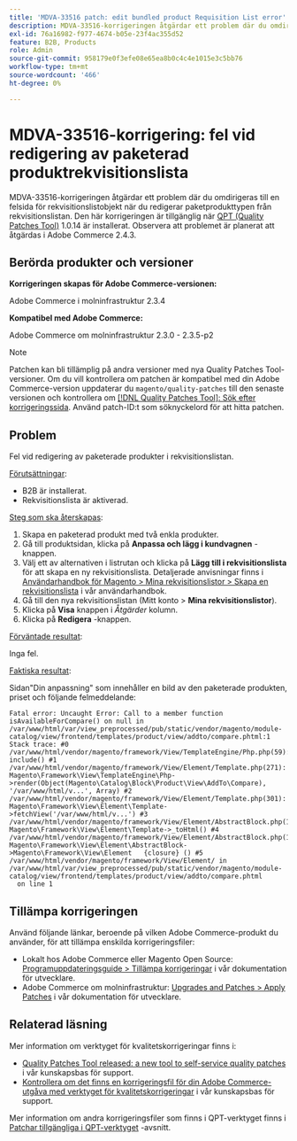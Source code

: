 ```yaml
---
title: 'MDVA-33516 patch: edit bundled product Requisition List error'
description: MDVA-33516-korrigeringen åtgärdar ett problem där du omdirigeras till en felsida för rekvisitionslistobjekt när du redigerar paketprodukttypen från rekvisitionslistan. Den här korrigeringen är tillgänglig när [QPT-verktyget (Quality Patches Tool)](/help/announcements/adobe-commerce-announcements/magento-quality-patches-released-new-tool-to-self-serve-quality-patches.md) 1.0.14 är installerat. Observera att problemet är planerat att åtgärdas i Adobe Commerce 2.4.3.
exl-id: 76a16982-f977-4674-b05e-23f4ac355d52
feature: B2B, Products
role: Admin
source-git-commit: 958179e0f3efe08e65ea8b0c4c4e1015e3c5bb76
workflow-type: tm+mt
source-wordcount: '466'
ht-degree: 0%

---
```


# MDVA-33516-korrigering: fel vid redigering av paketerad produktrekvisitionslista

MDVA-33516-korrigeringen åtgärdar ett problem där du omdirigeras till en felsida för rekvisitionslistobjekt när du redigerar paketprodukttypen från rekvisitionslistan. Den här korrigeringen är tillgänglig när [QPT (Quality Patches Tool)](/help/announcements/adobe-commerce-announcements/magento-quality-patches-released-new-tool-to-self-serve-quality-patches.md) 1.0.14 är installerat. Observera att problemet är planerat att åtgärdas i Adobe Commerce 2.4.3.

## Berörda produkter och versioner

**Korrigeringen skapas för Adobe Commerce-versionen:**

Adobe Commerce i molninfrastruktur 2.3.4

**Kompatibel med Adobe Commerce:**

Adobe Commerce om molninfrastruktur 2.3.0 - 2.3.5-p2

>[!NOTE]
>
>Patchen kan bli tillämplig på andra versioner med nya Quality Patches Tool-versioner. Om du vill kontrollera om patchen är kompatibel med din Adobe Commerce-version uppdaterar du `magento/quality-patches` till den senaste versionen och kontrollera om [[!DNL Quality Patches Tool]: Sök efter korrigeringssida](https://devdocs.magento.com/quality-patches/tool.html#patch-grid). Använd patch-ID:t som söknyckelord för att hitta patchen.

## Problem

Fel vid redigering av paketerade produkter i rekvisitionslistan.

<u>Förutsättningar</u>:

* B2B är installerat.
* Rekvisitionslista är aktiverad.

<u>Steg som ska återskapas</u>:

1. Skapa en paketerad produkt med två enkla produkter.
1. Gå till produktsidan, klicka på **Anpassa och lägg i kundvagnen** -knappen.
1. Välj ett av alternativen i listrutan och klicka på **Lägg till i rekvisitionslista** för att skapa en ny rekvisitionslista. Detaljerade anvisningar finns i [Användarhandbok för Magento > Mina rekvisitionslistor > Skapa en rekvisitionslista](https://docs.magento.com/user-guide/customers/account-dashboard-requisition-lists.html#create-a-requisition-list) i vår användarhandbok.
1. Gå till den nya rekvisitionslistan (Mitt konto > **Mina rekvisitionslistor**).
1. Klicka på **Visa** knappen i *Åtgärder* kolumn.
1. Klicka på **Redigera** -knappen.

<u>Förväntade resultat</u>:<br>

Inga fel.

<u>Faktiska resultat</u>:

Sidan&quot;Din anpassning&quot; som innehåller en bild av den paketerade produkten, priset och följande felmeddelande:

```
Fatal error: Uncaught Error: Call to a member function isAvailableForCompare() on null in /var/www/html/var/view_preprocessed/pub/static/vendor/magento/module-catalog/view/frontend/templates/product/view/addto/compare.phtml:1 Stack trace: #0 /var/www/html/vendor/magento/framework/View/TemplateEngine/Php.php(59): include() #1 /var/www/html/vendor/magento/framework/View/Element/Template.php(271): Magento\Framework\View\TemplateEngine\Php->render(Object(Magento\Catalog\Block\Product\View\AddTo\Compare), '/var/www/html/v...', Array) #2 /var/www/html/vendor/magento/framework/View/Element/Template.php(301): Magento\Framework\View\Element\Template->fetchView('/var/www/html/v...') #3 /var/www/html/vendor/magento/framework/View/Element/AbstractBlock.php(1099): Magento\Framework\View\Element\Template->_toHtml() #4 /var/www/html/vendor/magento/framework/View/Element/AbstractBlock.php(1103): Magento\Framework\View\Element\AbstractBlock->Magento\Framework\View\Element   {closure} () #5 /var/www/html/vendor/magento/framework/View/Element/ in /var/www/html/var/view_preprocessed/pub/static/vendor/magento/module-catalog/view/frontend/templates/product/view/addto/compare.phtml
  on line 1
```

## Tillämpa korrigeringen

Använd följande länkar, beroende på vilken Adobe Commerce-produkt du använder, för att tillämpa enskilda korrigeringsfiler:

* Lokalt hos Adobe Commerce eller Magento Open Source: [Programuppdateringsguide > Tillämpa korrigeringar](https://devdocs.magento.com/guides/v2.4/comp-mgr/patching/mqp.html) i vår dokumentation för utvecklare.
* Adobe Commerce om molninfrastruktur: [Upgrades and Patches > Apply Patches](https://devdocs.magento.com/cloud/project/project-patch.html) i vår dokumentation för utvecklare.

## Relaterad läsning

Mer information om verktyget för kvalitetskorrigeringar finns i:

* [Quality Patches Tool released: a new tool to self-service quality patches](/help/announcements/adobe-commerce-announcements/magento-quality-patches-released-new-tool-to-self-serve-quality-patches.md) i vår kunskapsbas för support.
* [Kontrollera om det finns en korrigeringsfil för din Adobe Commerce-utgåva med verktyget för kvalitetskorrigeringar](/help/support-tools/patches-available-in-qpt-tool/check-patch-for-magento-issue-with-magento-quality-patches.md) i vår kunskapsbas för support.

Mer information om andra korrigeringsfiler som finns i QPT-verktyget finns i [Patchar tillgängliga i QPT-verktyget](https://support.magento.com/hc/en-us/sections/360010506631-Patches-available-in-QPT-tool-) -avsnitt.
